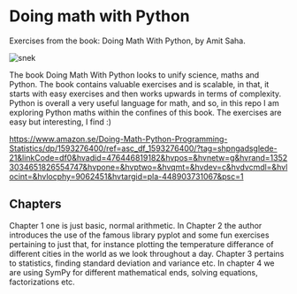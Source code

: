 # Doing math with Python
Exercises from the book: Doing Math With Python, by Amit Saha. 

![snek](https://user-images.githubusercontent.com/70810124/132311424-31655606-6a74-42bf-a542-4e8b1f7e1f42.jpg)

The book Doing Math With Python looks to unify science, maths and Python. The book contains valuable exercises and is scalable, in that, it starts with easy exercises and then works upwards in terms of complexity. Python is overall a very useful language for math, and so, in this repo I am exploring Python maths within the confines of this book. The exercises are easy but interesting, I find :)

https://www.amazon.se/Doing-Math-Python-Programming-Statistics/dp/1593276400/ref=asc_df_1593276400/?tag=shpngadsglede-21&linkCode=df0&hvadid=476446819182&hvpos=&hvnetw=g&hvrand=13523034651826554747&hvpone=&hvptwo=&hvqmt=&hvdev=c&hvdvcmdl=&hvlocint=&hvlocphy=9062451&hvtargid=pla-448903731067&psc=1

## Chapters
Chapter 1 one is just basic, normal arithmetic. In Chapter 2 the author introduces the use of the famous library pyplot and some fun exercises pertaining to just that, for instance plotting the temperature differance of different cities in the world as we look throughout a day. Chapter 3 pertains to statistics, finding standard deviation and variance etc. In chapter 4 we are using SymPy for different mathematical ends, solving equations, factorizations etc.
